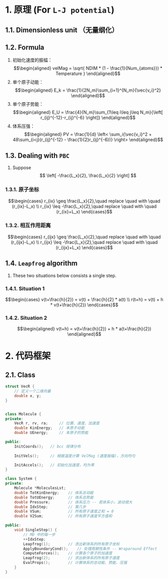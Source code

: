 # 1. 原理 (For `L-J potential`)
## 1.1. Dimensionless unit （无量纲化）


## 1.2. Formula
1. 初始化速度的振幅：
$$\begin{aligned}
velMag = \sqrt{ NDIM * (1 - \frac{1}{Num_{atoms}}) * Temperature }
\end{aligned}$$
2. 单个原子动能：
$$\begin{aligned}
E_k = \frac{1}{2N_m}\sum_{i=1}^{N_m}{\vec{v_i}^2}
\end{aligned}$$
3. 单个原子势能：
$$\begin{aligned}
E_U = \frac{4}{N_m}\sum_{1\leq i\leq j\leq N_m}{\left[ r_{ij}^{-12}-r_{ij}^{-6} \right]}
\end{aligned}$$
4. 体系压强：
$$\begin{aligned}
PV = \frac{1}{d} \left< \sum_i{\vec{v_i}^2 + 48\sum_{i<j}(r_{ij}^{-12} - \frac{1}{2}r_{ij}^{-6})} \right>
\end{aligned}$$

## 1.3. Dealing with `PBC`
1. Suppose $$ \left[ -\frac{L_x}{2}, \frac{L_x}{2} \right] $$


### 1.3.1. 原子坐标
$$\begin{cases}
r_{ix} \geq \frac{L_x}{2},\quad replace \quad with \quad (r_{ix}-L_x) \\
r_{ix} \leq -\frac{L_x}{2},\quad replace \quad with \quad (r_{ix}+L_x)
\end{cases}$$

### 1.3.2. 相互作用距离
$$\begin{cases}
r_{ijx} \geq \frac{L_x}{2},\quad replace \quad with \quad (r_{ijx}-L_x) \\
r_{ijx} \leq -\frac{L_x}{2},\quad replace \quad with \quad (r_{ijx}+L_x)
\end{cases}$$


## 1.4. `Leapfrog` algorithm
1. These two situations below consists a single step.

### 1.4.1. Situation 1
$$\begin{cases}
v(t+\frac{h}{2}) = v(t) + \frac{h}{2} * a(t)    \\
r(t+h) = v(t) + h * v(t+\frac{h}{2})
\end{cases}$$

### 1.4.2. Situation 2
$$\begin{aligned}
v(t+h) = v(t+\frac{h}{2}) + h * a(t+\frac{h}{2})
\end{aligned}$$



# 2. 代码框架
## 2.1. Class
```c++
struct VecR {
    // 定义一个二维向量
    double x, y;
}


class Molecule {
private:
    VecR r, rv, ra;     // 位置、速度、加速度
    double KinEnergy;   // 本原子动能
    double UEnergy;     // 本原子的势能

public:
    InitCoords();   // bcc 规律分布
    
    InitVels();     // 根据温度计算 VelMag (速度振幅)，方向均匀

    InitAccels();   // 初始化加速度，均为零
}
```



```c++
class System {
private:
    Molecule *MoleculesLst;
    double TotKinEnergy;    // 体系总动能
    double TotUEnergy;      // 体系总势能
    double Pressure;        // 体系压力 -- 若体系小，波动很大
    double IdxStep;         // 第几步
    double VSum;            // 所有原子速度之和 = 0
    double V2Sum;           // 所有原子速度平方值和

public:
    void SingleStep() {
        // MD 中的每一步
        ++IdxStep;
        Leapfrog(1);        // 求出新体系的所有原子坐标
        ApplyBoundaryCond();    // 处理周期性条件 -- Wraparound Effect
        ComputeForces();    // 计算各个原子的加速度
        Leapfrog(2);        // 求出新体系的所有原子速度
        EvalProps();        // 计算体系的总动能、势能、压强
    }
}
```